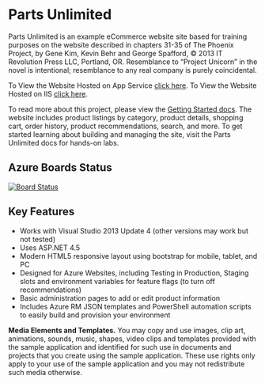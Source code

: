 # Parts Unlimited

Parts Unlimited is an example eCommerce website site based for training purposes on the website described in chapters 31-35 of The Phoenix Project, by Gene Kim, Kevin Behr and George Spafford, © 2013 IT Revolution Press LLC, Portland, OR. Resemblance to “Project Unicorn” in the novel is intentional; resemblance to any real company is purely coincidental.

To View the Website Hosted on App Service [click here](https://partsunlimitted.azurewebsites.net/).
To View the Website Hosted on IIS [click here](http://partsunlimited.eastus.cloudapp.azure.com/).

To read more about this project, please view the [Getting Started docs](docs/GettingStarted.md). The website includes product listings by category, product details, shopping cart, order history, product recommendations, search, and more.  To get started learning about building and managing the site, visit the Parts Unlimited docs for hands-on labs. 

## Azure Boards Status

[![Board Status](https://dev.azure.com/grensdevops/ef23d94d-8cee-4810-9b1d-ac44f6cd1d98/b57bdb9c-7b9e-487e-9c43-10497121a163/_apis/work/boardbadge/1b6cf46c-4a64-4d0b-ad95-e4e0675ee2d7?columnOptions=1)](https://dev.azure.com/grensdevops/ef23d94d-8cee-4810-9b1d-ac44f6cd1d98/_boards/board/t/b57bdb9c-7b9e-487e-9c43-10497121a163/Microsoft.RequirementCategory/)


## Key Features
- Works with Visual Studio 2013 Update 4 (other versions may work but not tested)
- Uses ASP.NET 4.5
- Modern HTML5 responsive layout using bootstrap for mobile, tablet, and PC
- Designed for Azure Websites, including Testing in Production, Staging slots and environment variables for feature flags (to turn off recommendations)
- Basic administration pages to add or edit product information
- Includes Azure RM JSON templates and PowerShell automation scripts to easily build and provision your environment

**Media Elements and Templates.** You may copy and use images, clip art, animations, sounds, music, shapes, video clips and templates provided with the sample application and identified for such use in documents and projects that you create using the sample application. These use rights only apply to your use of the sample application and you may not redistribute such media otherwise.
